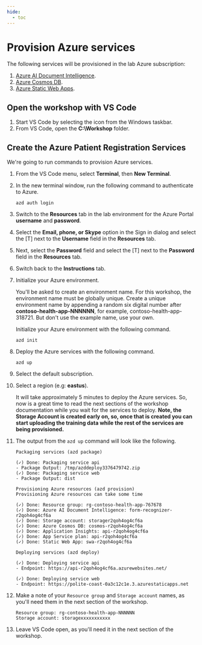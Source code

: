 ```yaml
---
hide:
  - toc
---
```


# Provision Azure services

The following services will be provisioned in the lab Azure subscription:

1. [Azure AI Document Intelligence](https://azure.microsoft.com/products/ai-services/ai-document-intelligence?WT.mc_id=aiml-77396-cxa).
1. [Azure Cosmos DB](https://learn.microsoft.com/azure/cosmos-db/introduction?WT.mc_id=aiml-77396-cxa).
1. [Azure Static Web Apps](https://azure.microsoft.com/services/app-service/static/?WT.mc_id=aiml-77396-cxa).

## Open the workshop with VS Code

1. Start VS Code by selecting the icon from the Windows taskbar.
2. From VS Code, open the **C:\Workshop** folder.

## Create the Azure Patient Registration Services

We're going to run commands to provision Azure services.

1. From the VS Code menu, select **Terminal**, then **New Terminal**.
1. In the new terminal window, run the following command to authenticate to Azure.

    ```Shell
    azd auth login
    ```

1. Switch to the **Resources** tab in the lab environment for the Azure Portal **username** and **password**.
1. Select the **Email, phone, or Skype** option in the Sign in dialog and select the [T] next to the **Username** field in the **Resources** tab.
1. Next, select the **Password** field and select the [T] next to the **Password** field in the **Resources** tab.
1. Switch back to the **Instructions** tab.

1. Initialize your Azure environment.

    You'll be asked to create an environment name. For this workshop, the environment name must be globally unique. Create a unique environment name by appending a random six digital number after **contoso-health-app-NNNNNN**, for example, contoso-health-app-318721. But don't use the example name, use your own.

    Initialize your Azure environment with the following command.

    ```Shell
    azd init
    ```

1. Deploy the Azure services with the following command.

    ```Shell
    azd up
    ```

1. Select the default subscription.
1. Select a region (e.g: **eastus**).

    It will take approximately 5 minutes to deploy the Azure services. So, now is a great time to read the next sections of the workshop documentation while you wait for the services to deploy. **Note, the Storage Account is created early on, so, once that is created you can start uploading the training data while the rest of the services are being provisioned.**

1. The output from the `azd up` command will look like the following.

    ```Text
    Packaging services (azd package)

    (✓) Done: Packaging service api
    - Package Output: /tmp/azddeploy3376479742.zip
    (✓) Done: Packaging service web
    - Package Output: dist

    Provisioning Azure resources (azd provision)
    Provisioning Azure resources can take some time

    (✓) Done: Resource group: rg-contoso-health-app-767678
    (✓) Done: Azure AI Document Intelligence: form-recognizer-r2qoh4og4cf6a
    (✓) Done: Storage account: storager2qoh4og4cf6a
    (✓) Done: Azure Cosmos DB: cosmos-r2qoh4og4cf6a
    (✓) Done: Application Insights: api-r2qoh4og4cf6a
    (✓) Done: App Service plan: api-r2qoh4og4cf6a
    (✓) Done: Static Web App: swa-r2qoh4og4cf6a

    Deploying services (azd deploy)

    (✓) Done: Deploying service api
    - Endpoint: https://api-r2qoh4og4cf6a.azurewebsites.net/

    (✓) Done: Deploying service web
    - Endpoint: https://polite-coast-0a3c12c1e.3.azurestaticapps.net
    ```

1. Make a note of your `Resource group` and `Storage account` names, as you'll need them in the next section of the workshop.

    ```Text
    Resource group: rg-contoso-health-app-NNNNNN
    Storage account: storagexxxxxxxxxxx
    ```

1. Leave VS Code open, as you'll need it in the next section of the workshop.
